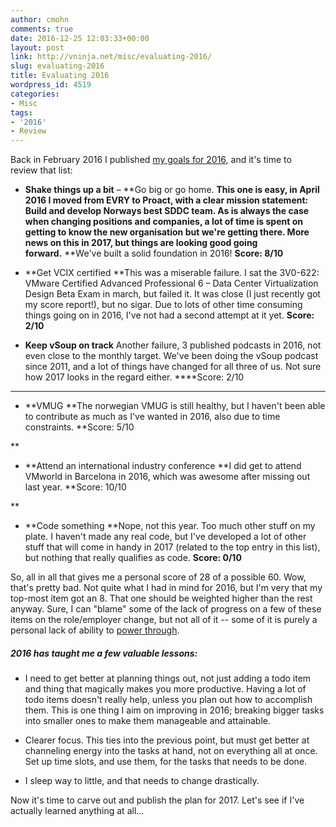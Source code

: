 ```yaml
---
author: cmohn
comments: true
date: 2016-12-25 12:03:33+00:00
layout: post
link: http://vninja.net/misc/evaluating-2016/
slug: evaluating-2016
title: Evaluating 2016
wordpress_id: 4519
categories:
- Misc
tags:
- '2016'
- Review
---
```


Back in February 2016 I published [my goals for 2016](http://vninja.net/misc/oh-wow-its-already-2016/), and it's time to review that list:




    
  * **Shake things up a bit** – **Go big or go home.
**This one is easy, in April 2016 I moved from EVRY to Proact, with a clear mission statement: Build and develop Norways best SDDC team. As is always the case when changing positions and companies, a lot of time is spent on getting to know the new organisation but we're getting there.
More news on this in 2017, **but things are looking good going forward**.** **We've built a solid foundation in 2016!
****Score: 8/10****

    
  * **Get VCIX certified
**This was a miserable failure. I sat the 3V0-622: VMware Certified Advanced Professional 6 – Data Center Virtualization Design Beta Exam in march, but failed it. It was close (I just recently got my score report!), but no sigar. Due to lots of other time consuming things going on in 2016, I've not had a second attempt at it yet.
****Score: 2/10****

    
  * **Keep vSoup on track**
Another failure, 3 published podcasts in 2016, not even close to the monthly target. We've been doing the vSoup podcast since 2011, and a lot of things have changed for all three of us. Not sure how 2017 looks in the regard either.
****Score: 2/10

****

    
  * **VMUG
**The norwegian VMUG is still healthy, but I haven't been able to contribute as much as I've wanted in 2016, also due to time constraints.
**Score: 5/10

**

    
  * **Attend an international industry conference
**I did get to attend VMworld in Barcelona in 2016, which was awesome after missing out last year.
**Score: 10/10

**

    
  * **Code something
**Nope, not this year. Too much other stuff on my plate. I haven't made any real code, but I've developed a lot of other stuff that will come in handy in 2017 (related to the top entry in this list), but nothing that really qualifies as code.
**Score: 0/10**



So, all in all that gives me a personal score of 28 of a possible 60. Wow, that's pretty bad. Not quite what I had in mind for 2016, but I'm very that my top-most item got an 8. That one should be weighted higher than the rest anyway.
Sure, I can "blame" some of the lack of progress on a few of these items on the role/employer change, but not all of it -- some of it is purely a personal lack of ability to [power through](http://dictionary.cambridge.org/dictionary/english/power-through-sth).



##### 2016 has taught me a few valuable lessons:






    
  * I need to get better at planning things out, not just adding a todo item and thing that magically makes you more productive. Having a lot of todo items doesn't really help, unless you plan out how to accomplish them. This is one thing I aim on improving in 2016; breaking bigger tasks into smaller ones to make them manageable and attainable.

    
  * Clearer focus. This ties into the previous point, but must get better at channeling energy into the tasks at hand, not on everything all at once. Set up time slots, and use them, for the tasks that needs to be done.

    
  * I sleep way to little, and that needs to change drastically.



Now it's time to carve out and publish the plan for 2017. Let's see if I've actually learned anything at all...
